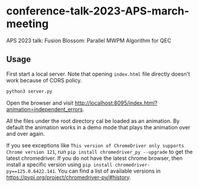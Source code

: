 # conference-talk-2023-APS-march-meeting

APS 2023 talk: Fusion Blossom: Parallel MWPM Algorithm for QEC

## Usage

First start a local server. Note that opening `index.html` file directly doesn't work because of CORS policy.

```sh
python3 server.py
```

Open the browser and visit [http://localhost:8095/index.html?animation=independent_errors](http://localhost:8095/index.html?animation=independent_errors).

All the files under the root directory cal be loaded as an animation.
By default the animation works in a demo mode that plays the animation over and over again.

If you see exceptions like `This version of ChromeDriver only supports Chrome version 121`, run `pip install chromedriver_py --upgrade` to get the latest chromedriver.
If you do not have the latest chrome browser, then install a specific version using `pip install chromedriver-py==125.0.6422.141`.
You can find a list of available versions in https://pypi.org/project/chromedriver-py/#history.
